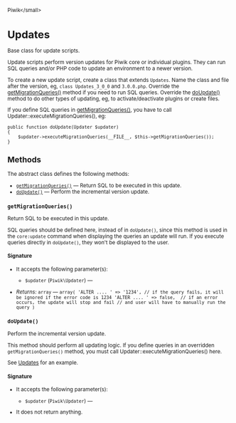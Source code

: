 <small>Piwik\</small>

Updates
=======

Base class for update scripts.

Update scripts perform version updates for Piwik core or individual plugins. They can run
SQL queries and/or PHP code to update an environment to a newer version.

To create a new update script, create a class that extends `Updates`. Name the class and file
after the version, eg, `class Updates_3_0_0` and `3.0.0.php`. Override the [getMigrationQueries()](/api-reference/Piwik/Updates#getmigrationqueries)
method if you need to run SQL queries. Override the [doUpdate()](/api-reference/Piwik/Updates#doupdate) method to do other types
of updating, eg, to activate/deactivate plugins or create files.

If you define SQL queries in [getMigrationQueries()](/api-reference/Piwik/Updates#getmigrationqueries), you have to call Updater::executeMigrationQueries(),
eg:

    public function doUpdate(Updater $updater)
    {
        $updater->executeMigrationQueries(__FILE__, $this->getMigrationQueries());
    }

Methods
-------

The abstract class defines the following methods:

- [`getMigrationQueries()`](#getmigrationqueries) &mdash; Return SQL to be executed in this update.
- [`doUpdate()`](#doupdate) &mdash; Perform the incremental version update.

<a name="getmigrationqueries" id="getmigrationqueries"></a>
<a name="getMigrationQueries" id="getMigrationQueries"></a>
### `getMigrationQueries()`

Return SQL to be executed in this update.

SQL queries should be defined here, instead of in `doUpdate()`, since this method is used
in the `core:update` command when displaying the queries an update will run. If you execute
queries directly in `doUpdate()`, they won't be displayed to the user.

#### Signature

-  It accepts the following parameter(s):
    - `$updater` (`Piwik\Updater`) &mdash;
      

- *Returns:*  `array` &mdash;
    ``` array( 'ALTER .... ' => '1234', // if the query fails, it will be ignored if the error code is 1234 'ALTER .... ' => false,  // if an error occurs, the update will stop and fail // and user will have to manually run the query ) ```

<a name="doupdate" id="doupdate"></a>
<a name="doUpdate" id="doUpdate"></a>
### `doUpdate()`

Perform the incremental version update.

This method should perform all updating logic. If you define queries in an overridden `getMigrationQueries()`
method, you must call Updater::executeMigrationQueries() here.

See [Updates](/api-reference/Piwik/Updates) for an example.

#### Signature

-  It accepts the following parameter(s):
    - `$updater` (`Piwik\Updater`) &mdash;
      
- It does not return anything.

